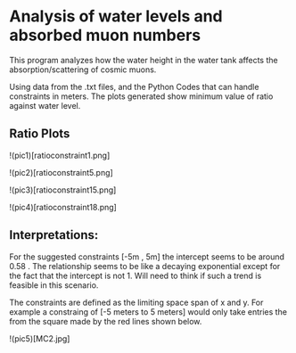 # Analysis of water levels and absorbed muon numbers 

This program analyzes how the water height in the water tank affects the absorption/scattering of cosmic muons.

Using data from the .txt files, and the Python Codes that can handle constraints in meters. The plots generated show minimum value of ratio against water level.

## Ratio Plots

!(pic1)[ratioconstraint1.png]

!(pic2)[ratioconstraint5.png]

!(pic3)[ratioconstraint15.png]

!(pic4)[ratioconstraint18.png]

## Interpretations:

For the suggested constraints [-5m , 5m] the intercept seems to be around 0.58 . The relationship seems to be like a decaying exponential except for the fact that the intercept is not 1. Will need to think if such a trend is feasible in this scenario.

The constraints are defined as the limiting space span of x and y. For example a constraing of [-5 meters to 5 meters] would only take entries the from the square made by the red lines shown below.

!(pic5)[MC2.jpg]
